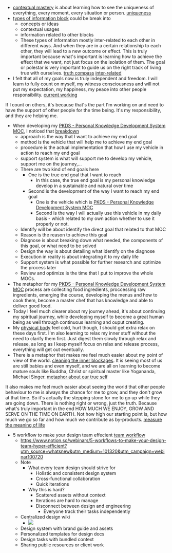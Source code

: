 - [contextual mastery](<contextual mastery.md>) is about learning how to see the uniqueness of everything, every moment, every situation or person. [uniqueness](<uniqueness.md>)
- [types of information block](<types of information block.md>) could be break into
    - concepts or ideas
    - contextual usages
    - information related to other blocks
    - These types of information mostly inter-related to each other in different ways. And when they are in a certain relationship to each other, they will lead to a new outcome or effect. This is truly important because what's important is learning how to achieve the effect that we want, not just focus on the isolation of them. The goal or polestar is very important to guide us on the right track of living true with ourselves. [truth compass](<truth compass.md>) [inter-related](<inter-related.md>)
- I felt that all of my goals now is truly independent and freedom. I will learn to fully count on myself, my witness consciousness and will not put my expectation, my happiness, my peace into other people responsibility. [current working](<current working.md>)

If I count on others, it's because that's the part I'm working on and need to have the support of other people for the time being. It's my responsibility, and they are helping me. 
- When developing my [PKDS - Personal Knowledge Development System MOC](<PKDS - Personal Knowledge Development System MOC.md>), I noticed that [breakdown](<breakdown.md>)
    - approach is the way that I want to achieve my end goal
    - method is the vehicle that will help me to achieve my end goal
    - procedure is the actual implementation that how I use my vehicle in action to reach my end goal
    - support system is what will support me to develop my vehicle, support me on the journey,...
    - There are two kind of end goals here
        - One is the true end goal that I want to reach
            - In this case, the true end goal is my personal knowledge develop in a sustainable and natural over time
        - Second is the development of the way I want to reach my end goal
            - One is the vehicle which is [PKDS - Personal Knowledge Development System MOC](<PKDS - Personal Knowledge Development System MOC.md>)
            - Second is the way I will actually use this vehicle in my daily basis - which related to my own action whether to use it properly or not.
    - Identify will be about identify the direct goal that related to that MOC
    - Reason is the reason to achieve this goal
    - Diagnose is about breaking down what needed, the components of this goal, or what need to be solved
    - Design the way is about detailing what identify on the diagnose
    - Execution in reality is about integrating it to my daily life
    - Support system is what possible for further research and optimize the process later
    - Review and optimize is the time that I put to improve the whole MOCs.
- The metaphor for my [PKDS - Personal Knowledge Development System MOC](<PKDS - Personal Knowledge Development System MOC.md>) process are collecting food ingredients, proccessing raw ingredients, emerging the course, developing the menus and how to cook them, become a master chef that has knowledge and able to deliver good food.
- Today I feel much clearer about my journey ahead, it's about continuing my spiritual journey, while developing myself to become a great human being as well through continuous learning and ouput creating.
- My [physical body](<physical body.md>) feel cold, hurt though, I should get extra relax on these days first. I'm also learning to relax my inner stuff without the need to clarify them first. Just digest them slowly through relax and release, as long as I keep myself focus on relax and release process, everything will get out eventually.
- There is a metaphor that makes me feel much easier about my point of view of the world. [cleaning the inner blockages](<cleaning the inner blockages.md>). It is seeing most of us are still babies and even myself, and we are all on learning to become mature souls like Buddha, Christ or spiritual master like Yogananda, Michael Singer. [metaphor about our true self](<metaphor about our true self.md>) 

It also makes me feel much easier about seeing the world that other people behaviour to me is always the chance for me to grow, and they don't grow at that time. So it's actually the stepping stone for me to go up while they are going down. There is nothing right or wrong, just the truth. Because what's truly important in the end HOW MUCH WE ENJOY, GROW AND SERVE ON THE TIME ON EARTH. Not how high our starting point is, but how much we go so far and how much we contribute as by-products. [measure the meaning of life](<measure the meaning of life.md>)
- 5 workflow to make your design team effecient [team workflow](<team workflow.md>)
    - https://www.notion.so/webinars/5-workflows-to-make-your-design-team-hyper-efficient?utm_source=whatsnew&utm_medium=101320&utm_campaign=webinar100720
    - Note
        - What every team design should strive for
            - Holistic and consistent design system
            - Cross-functional collaboration
            - Quick iterations
        - Why this is hard?
            - Scattered assets without context
            - Iterations are hard to manage
            - Disconnect between design and engineering
                - Everyone track their tasks independently
    - Centralized design wiki
        - ![](https://firebasestorage.googleapis.com/v0/b/firescript-577a2.appspot.com/o/imgs%2Fapp%2FNgoctien%2F8IHRCn9vHa.png?alt=media&token=f3857953-7126-4a07-ab9c-8134540e488d)
    - Design system with brand guide and assets
    - Personalized templates for design docs
    - Design tasks with bundled context
    - Sharing public resources or client work
